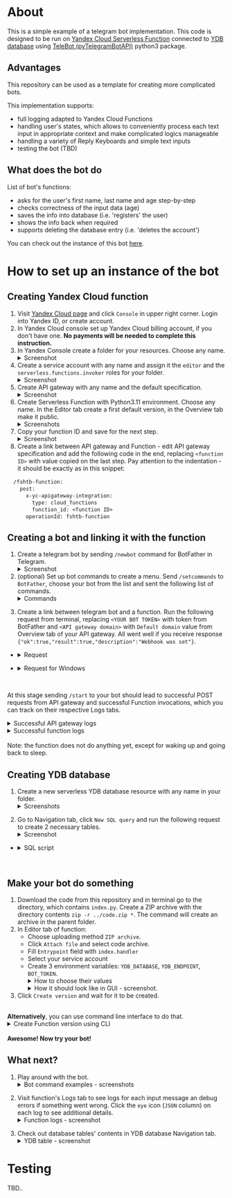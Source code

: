 # About
This is a simple example of a telegram bot implementation. This code is designed to be run on [Yandex Cloud Serverless Function](https://cloud.yandex.com/en/docs/functions/quickstart/?from=int-console-help-center-or-nav) connected to [YDB database](https://cloud.yandex.com/en/docs/ydb/quickstart?from=int-console-help-center-or-nav) using [TeleBot (pyTelegramBotAPI)](https://pytba.readthedocs.io/en/latest/index.html) python3 package.

## Advantages

This repository can be used as a template for creating more complicated bots.

This implementation supports:
- full logging adapted to Yandex Cloud Functions
- handling user's states, which allows to conveniently process each text input in appropriate context and make complicated logics manageable
- handling a variety of Reply Keyboards and simple text inputs
- testing the bot (TBD)

## What does the bot do
List of bot's functions:
- asks for the user's first name, last name and age step-by-step
- checks correctness of the input data (age)
- saves the info into database (i.e. 'registers' the user)
- shows the info back when required
- supports deleting the database entry (i.e. 'deletes the account')

You can check out the instance of this bot [here](https://t.me/ydb_serverless_example_bot).

# How to set up an instance of the bot

## Creating Yandex Cloud function

1) Visit [Yandex Cloud page](https://cloud.yandex.com/) and click `Console` in upper right corner. Login into Yandex ID, or create account.
2) In Yandex Cloud console set up Yandex Cloud billing account, if you don't have one. **No payments will be needed to complete this instruction.**
3) In Yandex Console create a folder for your resources. Choose any name. <details><summary>Screenshot</summary>
![Yandex Console Screenshot](screenshots/01-create-folder.png?raw=true "Title")</details>
4) Create a service account with any name and assign it the `editor` and the `serverless.functions.invoker` roles for your folder. <details><summary>Screenshot</summary>
![Yandex Console Screenshot](screenshots/04-create-service-account.png?raw=true "Title")</details>
5) Create API gateway with any name and the default specification. <details><summary>Screenshot</summary>
![Yandex Console Screenshot](screenshots/06-create-api-gateway.png?raw=true "Title")</details>
6) Create Serverless Function with Python3.11 environment. Choose any name. In the Editor tab create a first default version, in the Overview tab make it public. <details><summary>Screenshots</summary>Create fnction
![Yandex Console Screenshot](screenshots/08-create-function.png?raw=true "Title") Select the environment ![Yandex Console Screenshot](screenshots/08-1-select-environment.png?raw=true "Title") Create default version ![Yandex Console Screenshot](screenshots/09-create-default-function-version.png?raw=true "Title") Make function public ![Yandex Console Screenshot](screenshots/08-make-function-public.png?raw=true "Title")</details>
7) Copy your function ID and save for the next step. <details><summary>Screenshot</summary>
![Yandex Console Screenshot](screenshots/10-copy-function-id.png?raw=true "Title")</details>
8) Create a link between API gateway and Function - edit API gateway specification and add the following code in the end, replacing `<function ID>` with value copied on the last step. Pay attention to the indentation - it should be exactly as in this snippet:
```
  /fshtb-function:
    post:
      x-yc-apigateway-integration:
        type: cloud_functions
        function_id: <function ID>
      operationId: fshtb-function
```

## Creating a bot and linking it with the function
1) Create a telegram bot by sending `/newbot` command for BotFather in Telegram. <details><summary>Screenshot</summary>
<img src="screenshots/05-create-telegram-bot.png" width="300"></details>
2) (optional) Set up bot commands to create a menu. Send `/setcommands` to `BotFather`, choose your bot from the list and sent the following list of commands. <details><summary>Commands</summary><pre>
  start - show welcome message and bot description
  register - store your name and age in the database
  cancel - stop registering process
  show_data - show your name and age stored in the database
  delete_account - delete your info from the database
</pre>
</details>

3) Create a link between telegram bot and a function. Run the following request from terminal, replacing `<YOUR BOT TOKEN>` with token from BotFather and `<API gateway domain>` with `Default domain` value from Overview tab of your API gateway. All went well if you receive response `{"ok":true,"result":true,"description":"Webhook was set"}`.
- <details><summary>Request</summary>

  ```
  curl \
    --request POST \
    --url https://api.telegram.org/bot<YOUR BOT TOKEN>/setWebhook \
    --header 'content-type: application/json' \
    --data '{"url": "<API gateway domain>/fshtb-function"}'
  ```

</details>

- <details><summary>Request for Windows</summary>

  ```
  curl --request POST --url https://api.telegram.org/bot<YOUR BOT TOKEN>/setWebhook --header "content-type:application/json" --data "{\"url\": \"<API gateway domain>/fshtb-function\"}"
  ```

</details>
</br>

At this stage sending `/start` to your bot should lead to successful POST requests from API gateway and successful Function invocations, which you can track on their respective Logs tabs.
<details><summary>Successful API gateway logs</summary>

![Yandex Console Screenshot](screenshots/12-api-gateway-logs.png?raw=true "Title")
</details>
<details><summary>Successful function logs</summary>

![Yandex Console Screenshot](screenshots/13-function-logs.png?raw=true "Title")
</details>
</br>
Note: the function does not do anything yet, except for waking up and going back to sleep.

## Creating YDB database
1) Create a new serverless YDB database resource with any name in your folder. <details><summary>Screenshots</summary>Create YDB database resource ![Yandex Console Screenshot](screenshots/17-create-ydb-database.png?raw=true "Title") Give it any name ![Yandex Console Screenshot](screenshots/18-save-ydb-settings.png?raw=true "Title")
</details>

2) Go to Navigation tab, click `New SQL query` and run the following request to create 2 necessary tables. <details><summary>Screenshot</summary>
![Yandex Console Screenshot](screenshots/19-create-ydb-tables.png?raw=true "Title")
</details>

- <details><summary>SQL script</summary>

  ```
  CREATE TABLE `user_personal_info`
  (
    `user_id` Uint64,
    `last_name` Utf8,
    `first_name` Utf8,
    `age` Uint64,
    PRIMARY KEY (`user_id`)
  );

  COMMIT;

  CREATE TABLE `states`
  (
    `user_id` Uint64,
    `state` Utf8,
    PRIMARY KEY (`user_id`)
  );
  ```
  
</details>

</br>


## Make your bot do something
1) Download the code from this repository and in terminal go to the directory, which contains `index.py`. Create a ZIP archive with the directory contents `zip -r ../code.zip *`. The command will create an archive in the parent folder.
2) In Editor tab of function:
    - Choose uploading method `ZIP archive`.
    - Click `Attach file` and select code archive.
    - Fill `Entrypoint` field with `index.handler`
    - Select your service account
    - Create 3 environment variables: `YDB_DATABASE`, `YDB_ENDPOINT`, `BOT_TOKEN`. <details><summary>How to choose their values</summary>
      - `YDB_DATABASE` is a value from YDB database Overview tab: `Connection > Database`.
      - `YDB_ENDPOINT` is a value from YDB database Overview tab: `Connection > Endpoint`.
      - `BOT_TOKEN` is the token you received from BotFather after creating the new bot.</details> <details><summary>How it should look like in GUI - screenshot.</summary>
      ![Yandex Console Screenshot](screenshots/16-create-function-version-gui.png?raw=true "Title")
      </details>
3) Click `Create version` and wait for it to be created.

</br>
<b>Alternatively</b>, you can use command line interface to do that.
<details><summary>Create Function version using CLI</summary>

1) Download code from this repository.
2) Edit `create_function_version.sh` - fill the placeholders with your IDs and tokens to set up all the necessary version parameters.
3) Prepare Yandex Cloud command line interface - [instruction](https://cloud.yandex.com/en/docs/cli/quickstart).
4) Execute `create_function_version.sh` to create a ZIP archive with the code and create a new version of your function using Yandex Cloud CLI.
</details>

</br>
<b>Awesome! Now try your bot!</b>

## What next?
1) Play around with the bot. <details><summary>Bot command examples - screenshots</summary>`/start`</br><img src="screenshots/20-bot_start.png" width="300"></br>`/register`</br><img src="screenshots/21-bot_register.png" width="300">
</details>

2) Visit function's Logs tab to see logs for each input message an debug errors if something went wrong. Click the `eye` icon (`JSON` column) on each log to see additional details.<details><summary>Function logs - screenshot</summary><img src="screenshots/22-function-logs.png" width="800">
</details>

3. Check out database tables' contents in YDB database Navigation tab.<details><summary>YDB table - screenshot</summary><img src="screenshots/23-ydb-after-register.png" width="800">
</details>

# Testing
TBD..

